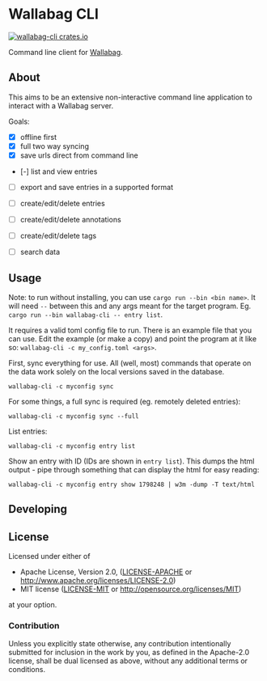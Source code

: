 
# Wallabag CLI

[![wallabag-cli crates.io][cratesio-image]][cratesio]

Command line client for [Wallabag][wallabag].

## About

This aims to be an extensive non-interactive command line application to
interact with a Wallabag server.

Goals:


- [X] offline first
- [X] full two way syncing
- [X] save urls direct from command line
- [-] list and view entries
- [ ] export and save entries in a supported format
- [ ] create/edit/delete entries
- [ ] create/edit/delete annotations
- [ ] create/edit/delete tags
- [ ] search data


## Usage

Note: to run without installing, you can use `cargo run --bin <bin name>`. It
will need `--` between this and any args meant for the target program. Eg.
`cargo run --bin wallabag-cli -- entry list`.

It requires a valid toml config file to run. There is an example file that you
can use. Edit the example (or make a copy) and point the program at it like so:
`wallabag-cli -c my_config.toml <args>`.

First, sync everything for use. All (well, most) commands that operate on the
data work solely on the local versions saved in the database.

```
wallabag-cli -c myconfig sync
```

For some things, a full sync is required (eg. remotely deleted entries):

```
wallabag-cli -c myconfig sync --full
```

List entries:

```
wallabag-cli -c myconfig entry list
```

Show an entry with ID (IDs are shown in `entry list`). This dumps the html
output - pipe through something that can display the html for easy reading:

```
wallabag-cli -c myconfig entry show 1798248 | w3m -dump -T text/html
```



## Developing




## License

Licensed under either of

* Apache License, Version 2.0, ([LICENSE-APACHE](LICENSE-APACHE) or http://www.apache.org/licenses/LICENSE-2.0)
* MIT license ([LICENSE-MIT](LICENSE-MIT) or http://opensource.org/licenses/MIT)

at your option.

### Contribution

Unless you explicitly state otherwise, any contribution intentionally submitted
for inclusion in the work by you, as defined in the Apache-2.0 license, shall
be dual licensed as above, without any additional terms or conditions.


[wallabag]: https://wallabag.org/
[cratesio-image]: https://img.shields.io/crates/v/wallabag-cli.svg
[cratesio]: https://crates.io/crates/wallabag-cli
